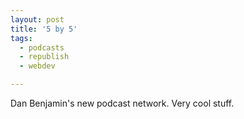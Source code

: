 ```yaml
---
layout: post
title: '5 by 5'
tags:
  - podcasts
  - republish
  - webdev

---
```


Dan Benjamin&#039;s new podcast network.  Very cool stuff.
